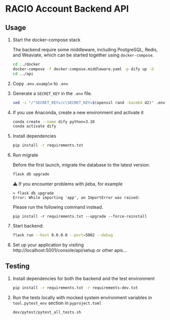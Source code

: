 # RACIO Account Backend API

## Usage

1. Start the docker-compose stack

   The backend require some middleware, including PostgreSQL, Redis, and Weaviate, which can be started together using `docker-compose`.

   ```bash
   cd ../docker
   docker-compose -f docker-compose.middleware.yaml -p dify up -d
   cd ../api
   ```
2. Copy `.env.example` to `.env`
3. Generate a `SECRET_KEY` in the `.env` file.

   ```bash
   sed -i "/^SECRET_KEY=/c\SECRET_KEY=$(openssl rand -base64 42)" .env
   ```
4. If you use Anaconda, create a new environment and activate it
   ```bash
   conda create --name dify python=3.10
   conda activate dify
   ```
5. Install dependencies
   ```bash
   pip install -r requirements.txt
   ```
6. Run migrate

   Before the first launch, migrate the database to the latest version.

   ```bash
   flask db upgrade
   ```

   ⚠️ If you encounter problems with jieba, for example

   ```
   > flask db upgrade
   Error: While importing 'app', an ImportError was raised:
   ```

   Please run the following command instead.

   ```
   pip install -r requirements.txt --upgrade --force-reinstall
   ```

7. Start backend:
   ```bash
   flask run --host 0.0.0.0 --port=5002 --debug
   ```
8. Set up your application by visiting http://localhost:5001/console/api/setup or other apis...


## Testing

1. Install dependencies for both the backend and the test environment
   ```bash
   pip install -r requirements.txt -r requirements-dev.txt
   ``` 
   
2. Run the tests locally with mocked system environment variables in `tool.pytest_env` section in `pyproject.toml`
   ```bash
   dev/pytest/pytest_all_tests.sh
   ```
